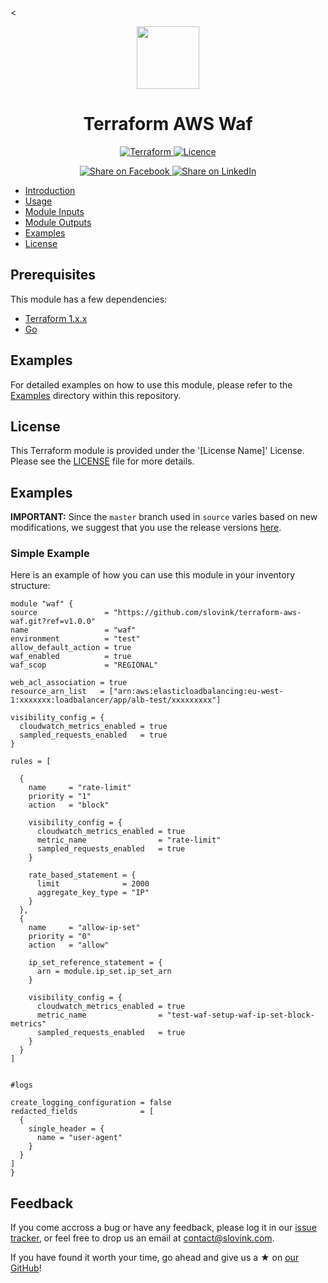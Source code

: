 <<p align="center"> <img src="https://user-images.githubusercontent.com/50652676/62349836-882fef80-b51e-11e9-99e3-7b974309c7e3.png" width="100" height="100"></p>


<h1 align="center">
    Terraform AWS Waf
</h1>


<p align="center">

<a href="https://www.terraform.io">
  <img src="https://img.shields.io/badge/Terraform-v1.7.0-green" alt="Terraform">
</a>
<a href="https://github.com/slovink/terraform-aws-waf/blob/dev/LICENSE">
  <img src="https://img.shields.io/badge/License-APACHE-blue.svg" alt="Licence">
</a>



</p>
<p align="center">

<a href='https://www.facebook.com/Slovink.in=https://github.com/slovink/terraform-aws-waf'>
  <img title="Share on Facebook" src="https://user-images.githubusercontent.com/50652676/62817743-4f64cb80-bb59-11e9-90c7-b057252ded50.png" />
</a>
<a href='https://www.linkedin.com/company/101534993/admin/feed/posts/=https://github.com/slovink/terraform-aws-waf'>
  <img title="Share on LinkedIn" src="https://user-images.githubusercontent.com/50652676/62817742-4e339e80-bb59-11e9-87b9-a1f68cae1049.png" />
</a>



- [Introduction](#introduction)
- [Usage](#usage)
- [Module Inputs](#module-inputs)
- [Module Outputs](#module-outputs)
- [Examples](#examples)
- [License](#license)



## Prerequisites

This module has a few dependencies:

- [Terraform 1.x.x](https://learn.hashicorp.com/terraform/getting-started/install.html)
- [Go](https://golang.org/doc/install)



## Examples
For detailed examples on how to use this module, please refer to the [Examples](https://github.com/slovink/terraform-aws-waf/tree/master/example) directory within this repository.

## License
This Terraform module is provided under the '[License Name]' License. Please see the [LICENSE](https://github.com/slovink/terraform-aws-waf/blob/master/LICENSE) file for more details.




## Examples


**IMPORTANT:** Since the `master` branch used in `source` varies based on new modifications, we suggest that you use the release versions [here](https://github.com/slovink/terraform-aws-waf/releases).


### Simple Example
Here is an example of how you can use this module in your inventory structure:
  ```hcl
module "waf" {
  source               = "https://github.com/slovink/terraform-aws-waf.git?ref=v1.0.0"
  name                 = "waf"
  environment          = "test"
  allow_default_action = true
  waf_enabled          = true
  waf_scop             = "REGIONAL"

  web_acl_association = true
  resource_arn_list   = ["arn:aws:elasticloadbalancing:eu-west-1:xxxxxxx:loadbalancer/app/alb-test/xxxxxxxxx"]

  visibility_config = {
    cloudwatch_metrics_enabled = true
    sampled_requests_enabled   = true
  }

  rules = [

    {
      name     = "rate-limit"
      priority = "1"
      action   = "block"

      visibility_config = {
        cloudwatch_metrics_enabled = true
        metric_name                = "rate-limit"
        sampled_requests_enabled   = true
      }

      rate_based_statement = {
        limit              = 2000
        aggregate_key_type = "IP"
      }
    },
    {
      name     = "allow-ip-set"
      priority = "0"
      action   = "allow"

      ip_set_reference_statement = {
        arn = module.ip_set.ip_set_arn
      }

      visibility_config = {
        cloudwatch_metrics_enabled = true
        metric_name                = "test-waf-setup-waf-ip-set-block-metrics"
        sampled_requests_enabled   = true
      }
    }
  ]


  #logs

  create_logging_configuration = false
  redacted_fields              = [
    {
      single_header = {
        name = "user-agent"
      }
    }
  ]
}
  ```



## Feedback
If you come accross a bug or have any feedback, please log it in our [issue tracker](https://github.com/slovink/terraform-aws-waf/issues), or feel free to drop us an email at [contact@slovink.com](mailto:contact@slovink.com).

If you have found it worth your time, go ahead and give us a ★ on [our GitHub](https://github.com/slovink/terraform-aws-waf)!